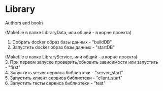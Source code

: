 # Library
Authors and books

(Makefile в папке LibraryData, или общий - в корне проекта)  
1. Собрать docker образ базы данных - "buildDB"  
2. Запустить docker образ базы данных - "startDB"  

(Makefile в папке LibraryService, или общий - в корне проекта)  
3. При первом запуске проверить/обновить зависимости или запустить - "first"  
4. Запустить server сервиса библиотеки - "server_start"  
5. Запустить клиент сервиса библиотеки - "client_start"  
6. Запустить тесты сервиса библиотеки - "test"  